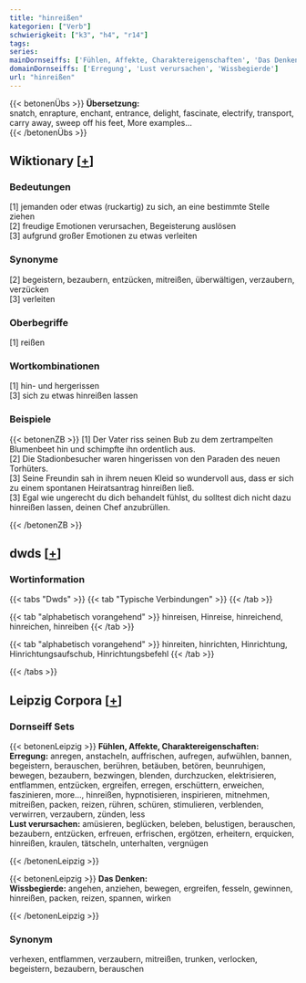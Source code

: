 ```yaml
---
title: "hinreißen"
kategorien: ["Verb"]
schwierigkeit: ["k3", "h4", "r14"]
tags:
series:
mainDornseiffs: ['Fühlen, Affekte, Charaktereigenschaften', 'Das Denken']
domainDornseiffs: ['Erregung', 'Lust verursachen', 'Wissbegierde']
url: "hinreißen"
---
```


{{< betonenÜbs >}}
**Übersetzung:**  
snatch, enrapture, enchant, entrance, delight, fascinate, electrify, transport, carry away, sweep off his  feet, More examples...  
{{< /betonenÜbs >}}

## Wiktionary [[+](https://de.wiktionary.org/wiki/hinreißen)]

### Bedeutungen
[1] jemanden oder etwas (ruckartig) zu sich, an eine bestimmte Stelle ziehen  
[2] freudige Emotionen verursachen, Begeisterung auslösen  
[3] aufgrund großer Emotionen zu etwas verleiten  

### Synonyme
[2] begeistern, bezaubern, entzücken, mitreißen, überwältigen, verzaubern, verzücken  
[3] verleiten  

### Oberbegriffe
[1] reißen  

### Wortkombinationen
[1] hin- und hergerissen  
[3] sich zu etwas hinreißen lassen  

### Beispiele
{{< betonenZB >}}
[1] Der Vater riss seinen Bub zu dem zertrampelten Blumenbeet hin und schimpfte ihn ordentlich aus.  
[2] Die Stadionbesucher waren hingerissen von den Paraden des neuen Torhüters.  
[3] Seine Freundin sah in ihrem neuen Kleid so wundervoll aus, dass er sich zu einem spontanen Heiratsantrag hinreißen ließ.  
[3] Egal wie ungerecht du dich behandelt fühlst, du solltest dich nicht dazu hinreißen lassen, deinen Chef anzubrüllen.  

{{< /betonenZB >}}


## dwds [[+](https://www.dwds.de/wb/hinreißen)]

### Wortinformation
{{< tabs "Dwds" >}}
{{< tab "Typische Verbindungen" >}}
{{< /tab >}}

{{< tab "alphabetisch vorangehend" >}}
hinreisen, Hinreise, hinreichend, hinreichen, hinreiben
{{< /tab >}}

{{< tab "alphabetisch vorangehend" >}}
hinreiten, hinrichten, Hinrichtung, Hinrichtungsaufschub, Hinrichtungsbefehl
{{< /tab >}}

{{< /tabs >}}

## Leipzig Corpora [[+](https://corpora.uni-leipzig.de/en/res?word=hinreißen&corpusId=deu_newscrawl-public_2018)]

### Dornseiff Sets
{{< betonenLeipzig >}}
**Fühlen, Affekte, Charaktereigenschaften:**  
**Erregung:** anregen, anstacheln, auffrischen, aufregen, aufwühlen, bannen, begeistern, berauschen, berühren, betäuben, betören, beunruhigen, bewegen, bezaubern, bezwingen, blenden, durchzucken, elektrisieren, entflammen, entzücken, ergreifen, erregen, erschüttern, erweichen, faszinieren, more..., hinreißen, hypnotisieren, inspirieren, mitnehmen, mitreißen, packen, reizen, rühren, schüren, stimulieren, verblenden, verwirren, verzaubern, zünden, less  
**Lust verursachen:** amüsieren, beglücken, beleben, belustigen, berauschen, bezaubern, entzücken, erfreuen, erfrischen, ergötzen, erheitern, erquicken, hinreißen, kraulen, tätscheln, unterhalten, vergnügen  

{{< /betonenLeipzig >}}


{{< betonenLeipzig >}}
**Das Denken:**  
**Wissbegierde:** angehen, anziehen, bewegen, ergreifen, fesseln, gewinnen, hinreißen, packen, reizen, spannen, wirken  

{{< /betonenLeipzig >}}

### Synonym
verhexen, entflammen, verzaubern, mitreißen, trunken, verlocken, begeistern, bezaubern, berauschen

